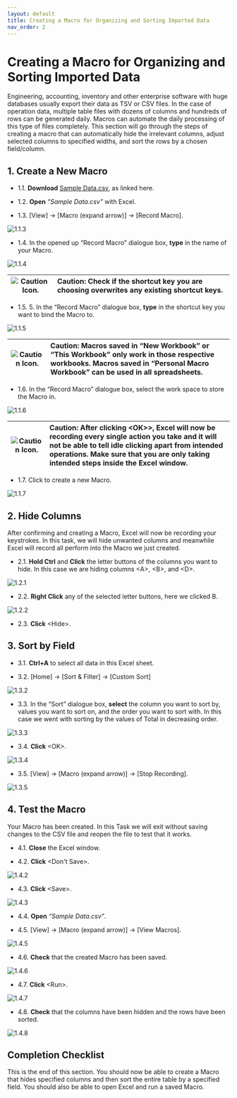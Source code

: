 ```yaml
---
layout: default
title: Creating a Macro for Organizing and Sorting Imported Data
nav_order: 2
---
```


# Creating a Macro for Organizing and Sorting Imported Data

Engineering, accounting, inventory and other enterprise software with huge databases usually export their data as TSV or CSV files. In the case of operation data, multiple table files with dozens of columns and hundreds of rows can be generated daily. Macros can automate the daily processing of this type of files completely. This section will go through the steps of creating a macro that can automatically hide the irrelevant columns, adjust selected columns to specified widths, and sort the rows by a chosen field/column.

## 1. Create a New Macro

* 1.1\. **Download** [Sample Data.csv](https://github.com/chase-lsc/Task-Automation-With-Excel-Macros/blob/gh-pages/sampleData/Sample_Data.csv), as linked here.

* 1.2\. **Open** *"Sample Data.csv"* with Excel.

* 1.3\. [View] -> [Macro (expand arrow)] -> [Record Macro].

![1.1.3](https://github.com/chase-lsc/Task-Automation-With-Excel-Macros/blob/gh-pages/images/1.1.3.png?raw=true)

* 1.4\. In the opened up “Record Macro” dialogue box, **type** in the name of your Macro.

![1.1.4](https://github.com/chase-lsc/Task-Automation-With-Excel-Macros/blob/gh-pages/images/1.1.4.PNG?raw=true)

|![Caution Icon.](https://github.com/chase-lsc/Task-Automation-With-Excel-Macros/blob/gh-pages/images/caution.PNG?raw=true) |**Caution**: Check if the shortcut key you are choosing overwrites any existing shortcut keys.|
|-----|:------|

* 1.5\. 5.	In the “Record Macro” dialogue box, **type** in the shortcut key you want to bind the Macro to.

![1.1.5](https://github.com/chase-lsc/Task-Automation-With-Excel-Macros/blob/gh-pages/images/1.1.5.PNG?raw=true)

|![Caution Icon.](https://github.com/chase-lsc/Task-Automation-With-Excel-Macros/blob/gh-pages/images/caution.PNG?raw=true) |**Caution**: Macros saved in “New Workbook” or “This Workbook” only work in those respective workbooks. Macros saved in “Personal Macro Workbook” can be used in all spreadsheets.|
|-----|:------|

* 1.6\. In the “Record Macro” dialogue box, select the work space to store the Macro in.

![1.1.6](https://github.com/chase-lsc/Task-Automation-With-Excel-Macros/blob/gh-pages/images/1.1.6.PNG?raw=true)

|![Caution Icon.](https://github.com/chase-lsc/Task-Automation-With-Excel-Macros/blob/gh-pages/images/caution.PNG?raw=true) |**Caution**: After clicking &lt;OK&gt;>, Excel will now be recording every single action you take and it will not be able to tell idle clicking apart from intended operations. Make sure that you are only taking intended steps inside the Excel window.|
|-----|:------|

* 1.7\. Click <OK> to create a new Macro.
  
![1.1.7](https://github.com/chase-lsc/Task-Automation-With-Excel-Macros/blob/gh-pages/images/1.1.7.PNG?raw=true)

## 2. Hide Columns

After confirming and creating a Macro, Excel will now be recording your keystrokes. In this task, we will hide unwanted columns and meanwhile Excel will record all perform into the Macro we just created.

* 2.1\. **Hold Ctrl** and **Click** the letter buttons of the columns you want to hide. In this case we are hiding columns &lt;A&gt;, &lt;B&gt;, and &lt;D&gt;.

![1.2.1](https://github.com/chase-lsc/Task-Automation-With-Excel-Macros/blob/gh-pages/images/1.2.1.PNG?raw=true)

* 2.2\. **Right Click** any of the selected letter buttons, here we clicked B.

![1.2.2](https://github.com/chase-lsc/Task-Automation-With-Excel-Macros/blob/gh-pages/images/1.2.2.PNG?raw=true)

* 2.3\. **Click** &lt;Hide&gt;.

## 3. Sort by Field

* 3.1\. **Ctrl+A** to select all data in this Excel sheet.

* 3.2\. [Home] -> [Sort & Filter] -> [Custom Sort]

![1.3.2](https://github.com/chase-lsc/Task-Automation-With-Excel-Macros/blob/gh-pages/images/1.3.2.PNG?raw=true)

* 3.3\. In the “Sort” dialogue box, **select** the column you want to sort by, values you want to sort on, and the order you want to sort with. In this case we went with sorting by the values of Total in decreasing order.

![1.3.3](https://github.com/chase-lsc/Task-Automation-With-Excel-Macros/blob/gh-pages/images/1.3.3.PNG?raw=true)

* 3.4\. **Click** &lt;OK&gt;.

![1.3.4](https://github.com/chase-lsc/Task-Automation-With-Excel-Macros/blob/gh-pages/images/1.3.4.PNG?raw=true)

* 3.5\. [View] -> [Macro (expand arrow)] -> [Stop Recording].

![1.3.5](https://github.com/chase-lsc/Task-Automation-With-Excel-Macros/blob/gh-pages/images/1.3.5.PNG?raw=true)

## 4. Test the Macro

Your Macro has been created. In this Task we will exit without saving changes to the CSV file and reopen the file to test that it works.

* 4.1\. **Close** the Excel window.

* 4.2\. **Click** &lt;Don't Save&gt;.

![1.4.2](https://github.com/chase-lsc/Task-Automation-With-Excel-Macros/blob/gh-pages/images/1.4.2.PNG?raw=true)

* 4.3\. **Click** &lt;Save&gt;.

![1.4.3](https://github.com/chase-lsc/Task-Automation-With-Excel-Macros/blob/gh-pages/images/1.4.3.PNG?raw=true)

* 4.4\. **Open** *“Sample Data.csv”*.

* 4.5\. [View] -> [Macro (expand arrow)] -> [View Macros].

![1.4.5](https://github.com/chase-lsc/Task-Automation-With-Excel-Macros/blob/gh-pages/images/1.4.5.PNG?raw=true)

* 4.6\. **Check** that the created Macro has been saved.

![1.4.6](https://github.com/chase-lsc/Task-Automation-With-Excel-Macros/blob/gh-pages/images/1.4.6.PNG?raw=true)

* 4.7\. **Click** &lt;Run&gt;.

![1.4.7](https://github.com/chase-lsc/Task-Automation-With-Excel-Macros/blob/gh-pages/images/1.4.7.PNG?raw=true)

* 4.8\. **Check** that the columns have been hidden and the rows have been sorted.

![1.4.8](https://github.com/chase-lsc/Task-Automation-With-Excel-Macros/blob/gh-pages/images/1.4.8.PNG?raw=true)


## Completion Checklist

This is the end of this section. You should now be able to create a Macro that hides specified columns and then sort the entire table by a specified field. You should also be able to open Excel and run a saved Macro. 







